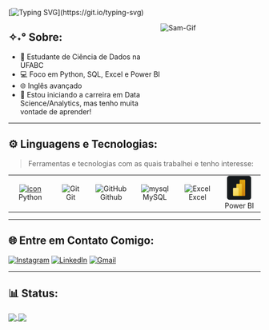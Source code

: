 [![Typing SVG](https://readme-typing-svg.herokuapp.com?font=Fira+Code&weight=700&size=18&duration=3500&pause=1000&width=435&lines=print('bem-vindo(a)+ao+meu+perfil!+%E2%9C%AE'))](https://git.io/typing-svg)

<div> <img align="right" alt= "Sam-Gif" height = "180" width="200" src="https://i.picasion.com/pic92/2f3ed70cbcaff845e7725fbbe39b8da6.gif"></div>

## ✧˖° Sobre:
 - 📖 Estudante de Ciência de Dados na UFABC
 - 💻 Foco em Python, SQL, Excel e Power BI
 - 🌐 Inglês avançado
 - 🚀 Estou iniciando a carreira em Data Science/Analytics, mas tenho muita vontade de aprender!
   
---

## ⚙️ Linguagens e Tecnologias:

> Ferramentas e tecnologias com as quais trabalhei e tenho interesse:

<table>
  <tr>
    <td align="center" width="96">
      <a href="#macropower-tech">
        <img src="https://techstack-generator.vercel.app/python-icon.svg" alt="icon" width="65" height="65" />
      </a>
      <br>Python
    </td>
    <td align="center" width="96">
        <img src="https://user-images.githubusercontent.com/25181517/192108372-f71d70ac-7ae6-4c0d-8395-51d8870c2ef0.png" width="48" height="48" alt="Git" />
      <br>Git
    </td>
    <td align="center" width="96">
        <img src="https://user-images.githubusercontent.com/25181517/192108374-8da61ba1-99ec-41d7-80b8-fb2f7c0a4948.png" width="48" height="48" alt="GitHub" />
      <br>Github
    </td>
    <td align="center" width="96">
        <img src="https://skillicons.dev/icons?i=mysql" width="48" height="48" alt="mysql" />
      <br>MySQL
    </td>
    <td align="center" width="96">
        <img src="https://github.com/sempostma/office365-icons/blob/master/png/1024/excel.png" width="48" height="48" alt="Excel" />
      <br>Excel
    </td>
    <td align="center" width="96">
        <img src="https://github.com/syvixor/skills-icons/blob/main/icons/powerbi.svg" width="48" height="48" alt="Power BI" />
      <br>Power BI
    </td>
  </tr>
</table>

---

## 🌐 Entre em Contato Comigo:
[![Instagram](https://img.shields.io/badge/Instagram-E4405F?logo=instagram&logoColor=white)](https://www.instagram.com/yakwsz/) [![LinkedIn](https://img.shields.io/badge/LinkedIn-0077B5?logo=linkedin&logoColor=white)](https://www.linkedin.com/in/kayky-silva-8a3807372/) [![Gmail](https://img.shields.io/badge/Gmail-D14836?logo=gmail&logoColor=white)](mailto:kaykycontatosp@gmail.com)

---

## 📊 Status: 

<a href="https://github.com/anuraghazra/github-readme-stats">
  <img height="160em" align="center" src="https://github-readme-stats.vercel.app/api?username=yakwsz&count_private=true&show_icons=true&theme=blue" />
</a>
<a href="https://github.com/anuraghazra/github-readme-stats">
  <img height="160em" align="center" src="https://github-readme-stats.vercel.app/api/top-langs/?username=yakwsz&count_private=true&hide=Jupyter&layout=compact&theme=blue" />
</a>
